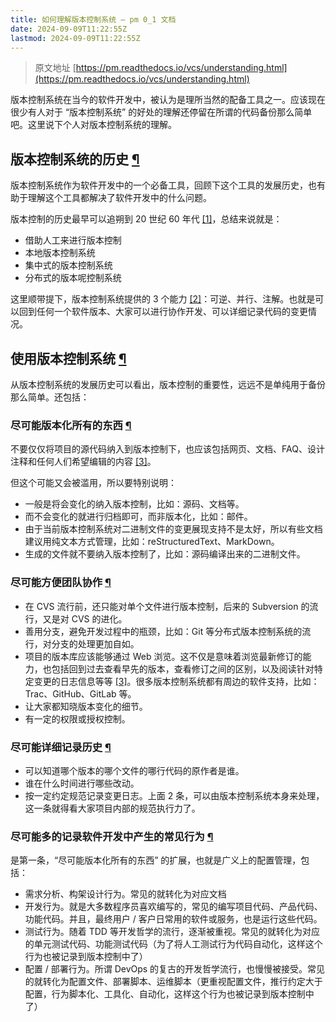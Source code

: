 ```yaml
---
title: 如何理解版本控制系统 — pm 0_1 文档
date: 2024-09-09T11:22:55Z
lastmod: 2024-09-09T11:22:55Z
---
```


> 原文地址 [https://pm.readthedocs.io/vcs/understanding.html](https://pm.readthedocs.io/vcs/understanding.html)

版本控制系统在当今的软件开发中，被认为是理所当然的配备工具之一。应该现在很少有人对于 “版本控制系统” 的好处的理解还停留在所谓的代码备份那么简单吧。这里说下个人对版本控制系统的理解。

## 版本控制系统的历史 [¶](#id2 "永久链接至标题")

版本控制系统作为软件开发中的一个必备工具，回顾下这个工具的发展历史，也有助于理解这个工具都解决了软件开发中的什么问题。

版本控制的历史最早可以追朔到 20 世纪 60 年代 [[1]](#f1)，总结来说就是：

* 借助人工来进行版本控制
* 本地版本控制系统
* 集中式的版本控制系统
* 分布式的版本呢控制系统

这里顺带提下，版本控制系统提供的 3 个能力 [[2]](#f2)：可逆、并行、注解。也就是可以回到任何一个软件版本、大家可以进行协作开发、可以详细记录代码的变更情况。

## 使用版本控制系统 [¶](#id5 "永久链接至标题")

从版本控制系统的发展历史可以看出，版本控制的重要性，远远不是单纯用于备份那么简单。还包括：

### 尽可能版本化所有的东西 [¶](#id6 "永久链接至标题")

不要仅仅将项目的源代码纳入到版本控制下，也应该包括网页、文档、FAQ、设计注释和任何人们希望编辑的内容 [[3]](#f3)。

但这个可能又会被滥用，所以要特别说明：

* 一般是将会变化的纳入版本控制，比如：源码、文档等。
* 而不会变化的就进行归档即可，而非版本化，比如：邮件。
* 由于当前版本控制系统对二进制文件的变更展现支持不是太好，所以有些文档建议用纯文本方式管理，比如：reStructuredText、MarkDown。
* 生成的文件就不要纳入版本控制了，比如：源码编译出来的二进制文件。

### 尽可能方便团队协作 [¶](#id8 "永久链接至标题")

* 在 CVS 流行前，还只能对单个文件进行版本控制，后来的 Subversion 的流行，又是对 CVS 的进化。
* 善用分支，避免开发过程中的瓶颈，比如：Git 等分布式版本控制系统的流行，对分支的处理更加自如。
* 项目的版本库应该能够通过 Web 浏览。这不仅是意味着浏览最新修订的能力，也包括回到过去查看早先的版本，查看修订之间的区别，以及阅读针对特定变更的日志信息等等 [[3]](#f3)。很多版本控制系统都有周边的软件支持，比如：Trac、GitHub、GitLab 等。
* 让大家都知晓版本变化的细节。
* 有一定的权限或授权控制。

### 尽可能详细记录历史 [¶](#id10 "永久链接至标题")

* 可以知道哪个版本的哪个文件的哪行代码的原作者是谁。
* 谁在什么时间进行哪些改动。
* 按一定约定规范记录变更日志。上面 2 条，可以由版本控制系统本身来处理，这一条就得看大家项目内部的规范执行力了。

### 尽可能多的记录软件开发中产生的常见行为 [¶](#id11 "永久链接至标题")

是第一条，“尽可能版本化所有的东西” 的扩展，也就是广义上的配置管理，包括：

* 需求分析、构架设计行为。常见的就转化为对应文档
* 开发行为。就是大多数程序员喜欢编写的，常见的编写项目代码、产品代码、功能代码。并且，最终用户 / 客户日常用的软件或服务，也是运行这些代码。
* 测试行为。随着 TDD 等开发哲学的流行，逐渐被重视。常见的就转化为对应的单元测试代码、功能测试代码（为了将人工测试行为代码自动化，这样这个行为也被记录到版本控制中了）
* 配置 / 部署行为。所谓 DevOps 的复古的开发哲学流行，也慢慢被接受。常见的就转化为配置文件、部署脚本、运维脚本（更重视配置文件，推行约定大于配置，行为脚本化、工具化、自动化，这样这个行为也被记录到版本控制中了）
